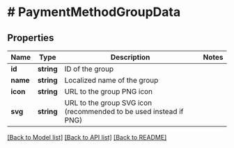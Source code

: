 # # PaymentMethodGroupData

## Properties

Name | Type | Description | Notes
------------ | ------------- | ------------- | -------------
**id** | **string** | ID of the group |
**name** | **string** | Localized name of the group |
**icon** | **string** | URL to the group PNG icon |
**svg** | **string** | URL to the group SVG icon (recommended to be used instead if PNG) |

[[Back to Model list]](../../README.md#models) [[Back to API list]](../../README.md#endpoints) [[Back to README]](../../README.md)
